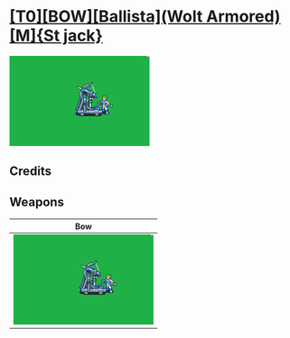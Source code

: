 # [\[T0\]\[BOW\]\[Ballista\]\(Wolt Armored\)\[M\]{St jack}](../%5BT0%5D%5BBOW%5D%5BBallista%5D(Wolt%20Armored)%5BM%5D%7BSt%20jack%7D)

<img src="./5.%20Bow%20(Ballista)/Bow_000.png" alt="[T0][BOW][Ballista](Wolt Armored)[M]{St jack} standing" />

## Credits



## Weapons


|Bow |
|  :---: |
| <img alt="Bow animation" src="./5.%20Bow%20(Ballista)/Bow.gif" /> |
